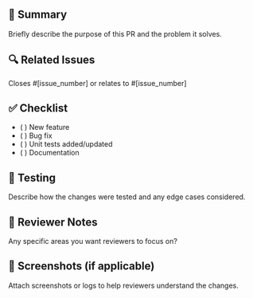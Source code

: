 ## 📌 Summary
Briefly describe the purpose of this PR and the problem it solves.

## 🔍 Related Issues
Closes #[issue_number] or relates to #[issue_number]

## ✅ Checklist
- ( ) New feature
- ( ) Bug fix
- ( ) Unit tests added/updated
- ( ) Documentation 

## 🧪 Testing
Describe how the changes were tested and any edge cases considered.

## 👀 Reviewer Notes
Any specific areas you want reviewers to focus on?

## 📸 Screenshots (if applicable)
Attach screenshots or logs to help reviewers understand the changes.
